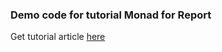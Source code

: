 ### Demo code for tutorial Monad for Report

Get tutorial article [here](https://vreamer.medium.com/monads-to-use-or-not-to-use-thats-the-question-feb86d965f93)